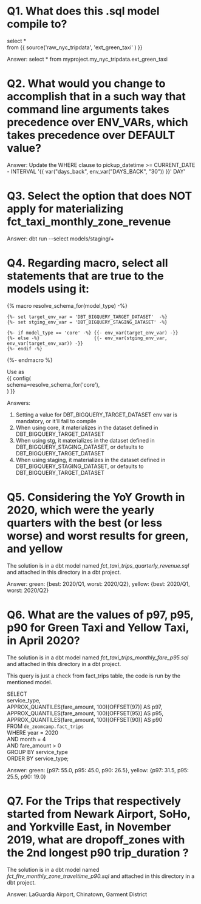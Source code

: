 # Q1. What does this .sql model compile to?
select * \
from {{ source('raw_nyc_tripdata', 'ext_green_taxi' ) }}

Answer: select * from myproject.my_nyc_tripdata.ext_green_taxi


# Q2. What would you change to accomplish that in a such way that command line arguments takes precedence over ENV_VARs, which takes precedence over DEFAULT value?

Answer: Update the WHERE clause to pickup_datetime >= CURRENT_DATE - INTERVAL '{{ var("days_back", env_var("DAYS_BACK", "30")) }}' DAY'


# Q3. Select the option that does NOT apply for materializing fct_taxi_monthly_zone_revenue

Answer: dbt run --select models/staging/+


# Q4. Regarding macro, select all statements that are true to the models using it:
{% macro resolve_schema_for(model_type) -%} 

    {%- set target_env_var = 'DBT_BIGQUERY_TARGET_DATASET'  -%} 
    {%- set stging_env_var = 'DBT_BIGQUERY_STAGING_DATASET' -%}

    {%- if model_type == 'core' -%} {{- env_var(target_env_var) -}} 
    {%- else -%}                    {{- env_var(stging_env_var, env_var(target_env_var)) -}}
    {%- endif -%}

{%- endmacro %}

Use as \
{{ config( \
    schema=resolve_schema_for('core'), \
) }}

Answers:
1) Setting a value for DBT_BIGQUERY_TARGET_DATASET env var is mandatory, or it'll fail to compile 
2) When using core, it materializes in the dataset defined in DBT_BIGQUERY_TARGET_DATASET
3) When using stg, it materializes in the dataset defined in DBT_BIGQUERY_STAGING_DATASET, or defaults to DBT_BIGQUERY_TARGET_DATASET
4) When using staging, it materializes in the dataset defined in DBT_BIGQUERY_STAGING_DATASET, or defaults to DBT_BIGQUERY_TARGET_DATASET

# Q5. Considering the YoY Growth in 2020, which were the yearly quarters with the best (or less worse) and worst results for green, and yellow
The solution is in a dbt model named _fct_taxi_trips_quarterly_revenue.sql_ and attached in this directory in a dbt project.

Answer: green: {best: 2020/Q1, worst: 2020/Q2}, yellow: {best: 2020/Q1, worst: 2020/Q2}


# Q6. What are the values of p97, p95, p90 for Green Taxi and Yellow Taxi, in April 2020?
The solution is in a dbt model named _fct_taxi_trips_monthly_fare_p95.sql_ and attached in this directory in a dbt project.

This query is just a check from fact_trips table, the code is run by the mentioned model.

 SELECT \
  service_type, \
  APPROX_QUANTILES(fare_amount, 100)[OFFSET(97)] AS p97, \
  APPROX_QUANTILES(fare_amount, 100)[OFFSET(95)] AS p95, \
  APPROX_QUANTILES(fare_amount, 100)[OFFSET(90)] AS p90 \
FROM `de_zoomcamp.fact_trips` \
WHERE year = 2020 \
  AND month = 4 \
  AND fare_amount > 0 \
  GROUP BY service_type \
ORDER BY service_type; 

Answer: green: {p97: 55.0, p95: 45.0, p90: 26.5}, yellow: {p97: 31.5, p95: 25.5, p90: 19.0}


# Q7. For the Trips that respectively started from Newark Airport, SoHo, and Yorkville East, in November 2019, what are dropoff_zones with the 2nd longest p90 trip_duration ?
The solution is in a dbt model named _fct_fhv_monthly_zone_traveltime_p90.sql_ and attached in this directory in a dbt project.

Answer: LaGuardia Airport, Chinatown, Garment District

